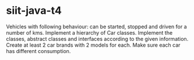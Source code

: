 # siit-java-t4
Vehicles with following behaviour: can be started, stopped and driven for a number of kms. Implement a hierarchy of Car classes. Implement the classes, abstract classes and interfaces according to the given information.  Create at least 2 car brands with 2 models for each. Make sure each car has different consumption. 
